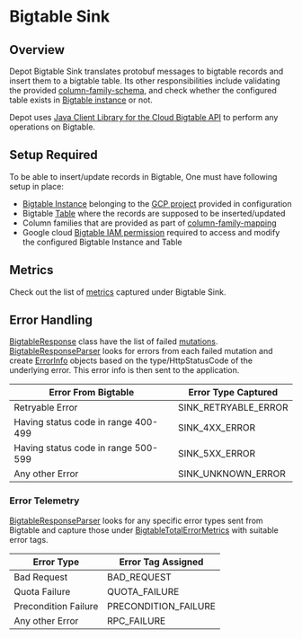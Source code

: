 # Bigtable Sink

## Overview

Depot Bigtable Sink translates protobuf messages to bigtable records and insert them to a bigtable table. Its other responsibilities include validating the provided [column-family-schema](../reference/configuration/bigtable.md#sink_bigtable_column_family_mapping), and check whether the configured table exists in [Bigtable instance](../reference/configuration/bigtable.md#sink_bigtable_instance_id) or not.

Depot uses [Java Client Library for the Cloud Bigtable API](https://cloud.google.com/bigtable/docs/reference/libraries) to perform any operations on Bigtable.

## Setup Required

To be able to insert/update records in Bigtable, One must have following setup in place:

- [Bigtable Instance](../reference/configuration/bigtable.md#sink_bigtable_instance_id) belonging to the [GCP project](../reference/configuration/bigtable.md#sink_bigtable_google_cloud_project_id) provided in configuration
- Bigtable [Table](../reference/configuration/bigtable.md#sink_bigtable_table_id) where the records are supposed to be inserted/updated
- Column families that are provided as part of [column-family-mapping](../reference/configuration/bigtable.md#sink_bigtable_column_family_mapping)
- Google cloud [Bigtable IAM permission](https://cloud.google.com/bigtable/docs/access-control) required to access and modify the configured Bigtable Instance and Table

## Metrics

Check out the list of [metrics](../reference/metrics.md#bigtable-sink) captured under Bigtable Sink.

## Error Handling

[BigtableResponse](../../src/main/java/com/raystack/depot/bigtable/response/BigTableResponse.java) class have the list of failed [mutations](https://cloud.google.com/bigtable/docs/writes#write-types). [BigtableResponseParser](../../src/main/java/com/raystack/depot/bigtable/parser/BigTableResponseParser.java) looks for errors from each failed mutation and create [ErrorInfo](../../src/main/java/com/raystack/depot/error/ErrorInfo.java) objects based on the type/HttpStatusCode of the underlying error. This error info is then sent to the application.

| Error From Bigtable                 | Error Type Captured  |
| ----------------------------------- | -------------------- |
| Retryable Error                     | SINK_RETRYABLE_ERROR |
| Having status code in range 400-499 | SINK_4XX_ERROR       |
| Having status code in range 500-599 | SINK_5XX_ERROR       |
| Any other Error                     | SINK_UNKNOWN_ERROR   |

### Error Telemetry

[BigtableResponseParser](../../src/main/java/com/raystack/depot/bigtable/parser/BigTableResponseParser.java) looks for any specific error types sent from Bigtable and capture those under [BigtableTotalErrorMetrics](../reference/metrics.md#bigtable-sink) with suitable error tags.

| Error Type           | Error Tag Assigned   |
| -------------------- | -------------------- |
| Bad Request          | BAD_REQUEST          |
| Quota Failure        | QUOTA_FAILURE        |
| Precondition Failure | PRECONDITION_FAILURE |
| Any other Error      | RPC_FAILURE          |
